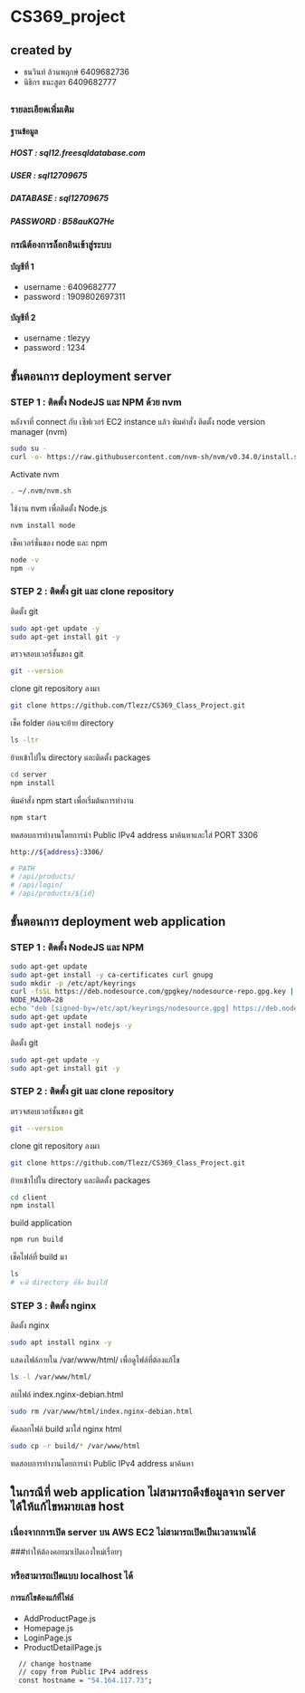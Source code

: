 # CS369_project

## created by
* ธนวินท์ ล้วนพฤกษ์ 6409682736
* นิธิกร ธนะสูตร 6409682777
##

### รายละเอียดเพิ่มเติม
#### ฐานข้อมูล
##### HOST 	   : sql12.freesqldatabase.com
##### USER  	 : sql12709675
##### DATABASE : sql12709675
##### PASSWORD : B58auKQ7He

### กรณีต้องการล็อกอินเข้าสู่ระบบ
#### บัญชีที่ 1
* username : 6409682777
* password : 1909802697311
#### บัญชีที่ 2
* username : tlezyy
* password : 1234



## ขั้นตอนการ deployment server
### STEP 1 : ติดตั้ง NodeJS และ NPM ด้วย nvm
หลังจาที่ connect กับ เซิฟเวอร์ EC2 instance แล้ว พิมคำสั่ง
ติดตั้ง node version manager (nvm)
``` bash
sudo su -
curl -o- https://raw.githubusercontent.com/nvm-sh/nvm/v0.34.0/install.sh | bash
```
Activate nvm
``` bash
. ~/.nvm/nvm.sh
```
ใช้งาน nvm เพื่อติดตั้ง Node.js
``` bash
nvm install node
```
เช็คเวอร์ชั่นของ node และ npm
``` bash
node -v
npm -v
```
### STEP 2 : ติดตั้ง git และ clone repository
ติดตั้ง git
``` bash
sudo apt-get update -y
sudo apt-get install git -y
```
ตรวจสอบเวอร์ชั้นของ git
``` bash
git --version
```
clone git repository ลงมา
``` bash
git clone https://github.com/Tlezz/CS369_Class_Project.git
```
เช็ค folder ก่อนจะย้าย directory
``` bash
ls -ltr
```
ย้ายเข้าไปใน directory และติดตั้ง packages
``` bash
cd server
npm install
```
พิมคำสั่ง npm start เพื่อเริ่มต้นการทำงาน
``` bash
npm start
```

ทดสอบการทำงานโดยการนำ Public IPv4 address มาค้นหาและใส่ PORT 3306
``` bash
http://${address}:3306/

# PATH
# /api/products/
# /api/login/
# /api/products/${id}
```
## ขั้นตอนการ deployment web application
### STEP 1 : ติดตั้ง NodeJS และ NPM
``` bash
sudo apt-get update
sudo apt-get install -y ca-certificates curl gnupg
sudo mkdir -p /etc/apt/keyrings
curl -fsSL https://deb.nodesource.com/gpgkey/nodesource-repo.gpg.key | sudo gpg --dearmor -o /etc/apt/keyrings/nodesource.gpg
NODE_MAJOR=28
echo "deb [signed-by=/etc/apt/keyrings/nodesource.gpg] https://deb.nodesource.com/node_$NODE_MAJOR.x nodistro main" | sudo tee /etc/apt/sources.list.d/nodesource.list
sudo apt-get update
sudo apt-get install nodejs -y
```
ติดตั้ง git
``` bash
sudo apt-get update -y
sudo apt-get install git -y
```
### STEP 2 : ติดตั้ง git และ clone repository
ตรวจสอบเวอร์ชั้นของ git
``` bash
git --version
```
clone git repository ลงมา
``` bash
git clone https://github.com/Tlezz/CS369_Class_Project.git
```
ย้ายเข้าไปใน directory และติดตั้ง packages
``` bash
cd client
npm install
```
build application
``` bash
npm run build
```
เช็คไฟล์ที่ build มา
``` bash
ls
# จะมี directory ที่ชื่อ build
```
### STEP 3 : ติดตั้ง nginx
ติดตั้ง nginx
``` bash
sudo apt install nginx -y
```
แสดงไฟล์ภายใน /var/www/html/ เพื่อดูไฟล์ที่ต้องแก้ไข
``` bash
ls -l /var/www/html/
```
ลบไฟล์ index.nginx-debian.html
``` bash
sudo rm /var/www/html/index.nginx-debian.html
```
คัดลอกไฟล์ build มาใส่ nginx html
``` bash
sudo cp -r build/* /var/www/html
```
ทดสอบการทำงานโดยการนำ Public IPv4 address มาค้นหา

## ในกรณีที่ web application ไม่สามารถดึงข้อมูลจาก server ได้ให้แก้ไขหมายเลข host
### เนื่องจากการเปิด server บน AWS EC2 ไม่สามารถเปิดเป็นเวลานานได้
###ทำให้ต้องคอยมาเปิดเองใหม่เรื่อยๆ
### หรือสามารถเปิดแบบ localhost ได้
#### การแก้ไขต้องแก้ที่ไฟล์
* AddProductPage.js
* Homepage.js
* LoginPage.js
* ProductDetailPage.js
``` bash
  // change hostname
  // copy from Public IPv4 address
  const hostname = "54.164.117.73";
```
